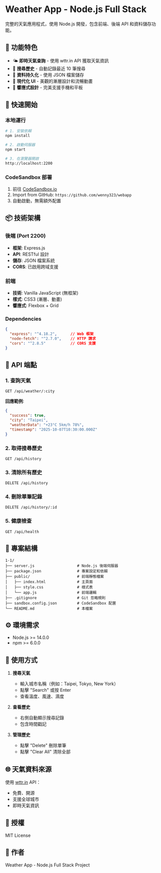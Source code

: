 # Weather App - Node.js Full Stack

完整的天氣應用程式，使用 Node.js 開發，包含前端、後端 API 和資料儲存功能。

## 🌟 功能特色

- 🌤️ **即時天氣查詢** - 使用 wttr.in API 獲取天氣資訊
- 📜 **搜尋歷史** - 自動記錄最近 10 筆搜尋
- 💾 **資料持久化** - 使用 JSON 檔案儲存
- 🎨 **現代化 UI** - 美觀的漸層設計和流暢動畫
- 📱 **響應式設計** - 完美支援手機和平板

## 🚀 快速開始

### 本地運行

```bash
# 1. 安裝依賴
npm install

# 2. 啟動伺服器
npm start

# 3. 在瀏覽器開啟
http://localhost:2200
```

### CodeSandbox 部署

1. 前往 [CodeSandbox.io](https://codesandbox.io)
2. Import from GitHub: `https://github.com/wenny323/webapp`
3. 自動啟動，無需額外配置

## 📦 技術架構

### 後端 (Port 2200)
- **框架**: Express.js
- **API**: RESTful 設計
- **儲存**: JSON 檔案系統
- **CORS**: 已啟用跨域支援

### 前端
- **技術**: Vanilla JavaScript (無框架)
- **樣式**: CSS3 (漸層、動畫)
- **響應式**: Flexbox + Grid

### Dependencies
```json
{
  "express": "^4.18.2",      // Web 框架
  "node-fetch": "^2.7.0",    // HTTP 請求
  "cors": "^2.8.5"           // CORS 支援
}
```

## 🔌 API 端點

### 1. 查詢天氣
```http
GET /api/weather/:city
```
**回應範例**:
```json
{
  "success": true,
  "city": "Taipei",
  "weatherData": "+23°C 5km/h 78%",
  "timestamp": "2025-10-07T10:30:00.000Z"
}
```

### 2. 取得搜尋歷史
```http
GET /api/history
```

### 3. 清除所有歷史
```http
DELETE /api/history
```

### 4. 刪除單筆記錄
```http
DELETE /api/history/:id
```

### 5. 健康檢查
```http
GET /api/health
```

## 📂 專案結構

```
1-1/
├── server.js                   # Node.js 後端伺服器
├── package.json                # 專案設定和依賴
├── public/                     # 前端靜態檔案
│   ├── index.html              # 主頁面
│   ├── style.css               # 樣式表
│   └── app.js                  # 前端邏輯
├── .gitignore                  # Git 忽略規則
├── sandbox.config.json         # CodeSandbox 配置
└── README.md                   # 本檔案
```

## ⚙️ 環境需求

- Node.js >= 14.0.0
- npm >= 6.0.0

## 🎯 使用方式

1. **搜尋天氣**
   - 輸入城市名稱（例如：Taipei, Tokyo, New York）
   - 點擊 "Search" 或按 Enter
   - 查看溫度、風速、濕度

2. **查看歷史**
   - 右側自動顯示搜尋記錄
   - 包含時間戳記

3. **管理歷史**
   - 點擊 "Delete" 刪除單筆
   - 點擊 "Clear All" 清除全部

## 🌐 天氣資料來源

使用 [wttr.in](https://wttr.in) API：
- 免費、開源
- 支援全球城市
- 即時天氣資訊

## 📝 授權

MIT License

## 👤 作者

Weather App - Node.js Full Stack Project